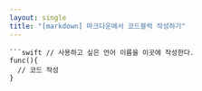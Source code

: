 ```yaml
---
layout: single
title: "[markdown] 마크다운에서 코드블럭 작성하기"
---
```


```
```swift // 사용하고 싶은 언어 이름을 이곳에 작성한다.
func(){
  // 코드 작성
}

```

